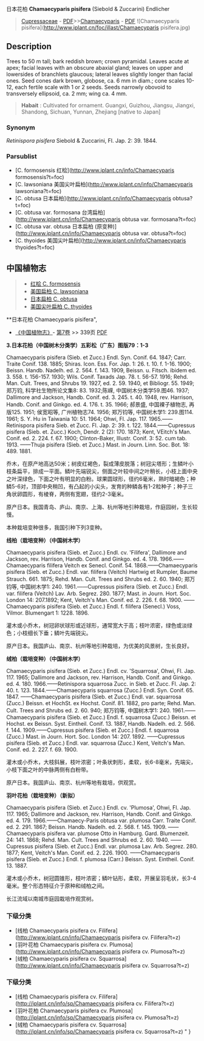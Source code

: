 日本花柏 **Chamaecyparis pisifera** (Siebold & Zuccarini) Endlicher

> [Cupressaceae](http://www.iplant.cn/info/Cupressaceae?t=foc) - [PDF](http://www.iplant.cn/foc/pdf/Cupressaceae.pdf)>>[Chamaecyparis](http://www.iplant.cn/info/Chamaecyparis?t=foc) - [PDF](http://www.iplant.cn/foc/pdf/Chamaecyparis.pdf)
![Chamaecyparis pisifera](http://www.iplant.cn/foc/illast/Chamaecyparis pisifera.jpg)

## Description

Trees to 50 m tall; bark reddish brown; crown pyramidal. Leaves acute at apex; facial leaves with an obscure abaxial gland; leaves on upper and lowersides of branchlets glaucous; lateral leaves slightly longer than facial ones. Seed cones dark brown, globose, ca. 6 mm in diam.; cone scales 10-12, each fertile scale with 1 or 2 seeds. Seeds narrowly obovoid to transversely ellipsoid, ca. 2 mm; wing ca. 4 mm.


> **Habait** : 
> Cultivated for ornament. Guangxi, Guizhou, Jiangsu, Jiangxi, Shandong, Sichuan, Yunnan, Zhejiang [native to Japan]

### Synonym
*Retinispora pisifera* Siebold & Zuccarini, Fl. Jap. 2: 39. 1844.

### Parsublist

* [C.  formosensis  红桧](http://www.iplant.cn/info/Chamaecyparis formosensis?t=foc)
* [C.  lawsoniana  美国尖叶扁柏](http://www.iplant.cn/info/Chamaecyparis lawsoniana?t=foc)
* [C.  obtusa  日本扁柏](http://www.iplant.cn/info/Chamaecyparis obtusa?t=foc)
* [C.  obtusa var. formosana  台湾扁柏](http://www.iplant.cn/info/Chamaecyparis obtusa var. formosana?t=foc)
* [C.  obtusa var. obtusa  日本扁柏 (原变种)](http://www.iplant.cn/info/Chamaecyparis obtusa var. obtusa?t=foc)
* [C.  thyoides  美国尖叶扁柏](http://www.iplant.cn/info/Chamaecyparis thyoides?t=foc)


## 中国植物志

> * [红桧  C.  formosensis](Chamaecyparis-formosensis-红桧.md)
> * [美国扁柏  C.  lawsoniana](Chamaecyparis-lawsoniana-美国扁柏.md)
> * [日本扁柏  C.  obtusa](Chamaecyparis-obtusa-日本扁柏.md)
> * [美国尖叶扁柏  C.  thyoides](Chamaecyparis-thyoides-美国尖叶扁柏.md)


**日本花柏 Chamaecyparis pisifera",

* [《中国植物志》](http://www.iplant.cn/frps)- [第7卷](http://www.iplant.cn/frps/vol/7) >> 339页 [PDF](http://www.iplant.cn/frps/pdf/7/339.pdf)


**3.日本花柏（中国树木分类学）五彩松（广东）图版79：1-3**

Chamaecyparis pisifera (Sieb. et Zucc.) Endl. Syn. Conif. 64. 1847; Carr. Traite Conif. 138. 1885; Shiras. Icon. Ess. For. Jap. 1: 26. t. 10. f. 1-16. 1900; Beissn. Handb. Nadelh. ed. 2. 564. f. 143. 1909, Beissn. u. Fitsch. ibidem ed. 3. 558. t. 156-157. 1930; Wils. Conif. Taxads Jap. 78. t. 56-57. 1916; Rehd. Man. Cult. Trees, and Shrubs 19. 1927, ed. 2. 59. 1940, et Bibliogr. 55. 1949;郑万钧, 科学社生物所论文集8: 83. 1932;陈嵘, 中国树木分类学59.图46. 1937; Dallimore and Jackson, Handb. Conif. ed. 3. 245. t. 40. 1948, rev. Harrison, Handb. Conif. and Ginkgo. ed. 4. 176. t. 35. 1966; 郝景盛, 中国裸子植物志, 再版125. 1951; 侯宽昭等, 广州植物志74. 1956; 郑万钧等, 中国树木学1: 239.图114. 1961; S. Y. Hu in Taiwania 10: 51. 1964; Ohwi, Fl. Jap. 117. 1965.——Retinispora pisifera Sieb. et Zucc. Fl. Jap. 2: 39. t. 122. 1844.——Cupressus pisifera (Sieb. et. Zucc.) Koch, Dendr. 2 (2): 170. 1873; Kent, VEitch's Man. Conif. ed. 2. 224. f. 67. 1900; Clinton-Baker, Illustr. Conif. 3: 52. cum tab. 1913. ——Thuja pisifera (Sieb. et Zucc.) Mast. in Journ. Linn. Soc. Bot. 18: 489. 1881.

乔木，在原产地高达50米；树皮红褐色，裂成薄皮脱落；树冠尖塔形；生鳞叶小枝条扁平，排成一平面。鳞叶先端锐尖，侧面之叶较中间之叶稍长，小枝上面中央之叶深绿色，下面之叶有明显的白粉。球果圆球形，径约6毫米，熟时暗褐色；种鳞5-6对，顶部中央稍凹，有凸起的小尖头，发育的种鳞各有1-2粒种子；种子三角状卵圆形，有棱脊，两侧有宽翅，径约2-3毫米。

原产日本。我国青岛、庐山、南京、上海、杭州等地引种栽培，作庭园树，生长较慢。

本种栽培变种很多，我国引种下列3变种。

**线柏（栽培变种）（中国树木学）**

Chamaecyparis pisifera (Sieb. et Zucc.) Endl. cv. 'Filifera', Dallimore and Jackson, rev. Harrison, Handb. Conif. and Ginkgo. ed. 4. 178. 1966.——Chamaecyparis filifera Veitch ex Senecl. Conif. 54. 1868.——Chamaecyparis pisifera (Sieb. et Zucc.) Endl. var. filifera (Veitch) Hartwig et Rumpler, Baume Strauch. 661. 1875; Rehd. Man. Cult. Trees and Shrubs ed. 2. 60. 1940; 郑万钧等, 中国树木学1: 240. 1961.——Cupressus pisifera (Sieb. et Zucc.) Endl. var. filifera (Veitch) Lav. Arb. Segrez. 280. 1877; Mast. in Journ. Hort. Soc. London 14: 207.1892; Kent, Veitch's Man. Conif. ed. 2. 226. f. 68. 1900. ——Chamaecyparis pisifera (Sieb. et Zucc.) Endl. f. filifera (Senecl.) Voss, Vilmor. Blumengart 1: 1228. 1896.

灌木或小乔木，树冠卵状球形或近球形，通常宽大于高；枝叶浓密，绿色或淡绿色；小枝细长下垂；鳞叶先端锐尖。

原产日本。我国庐山、南京、杭州等地引种栽培，为优美的风景树，生长良好。

**绒柏（栽培变种）（中国树木学）**

Chamaecyparis pisifera (Sieb. et Zucc.) Endl. cv. 'Squarrosa', Ohwi, Fl. Jap. 117. 1965; Dallimore and Jackson, rev. Harrison, Handb. Conif. and Ginkgo. ed. 4. 180. 1966.——Retinispora squarrosa Zucc. in Sieb. et Zucc. Fl. Jap. 2: 40. t. 123. 1844.——Chamaecyparis squarrosa (Zucc.) Endl. Syn. Conif. 65. 1847. ——Chamaecyparis pisifera (Sieb. et Zucc.) Endl. var. squarrosa (Zucc.) Beissn. et HochSt. ex Hochst. Conif. 81. 1882, pro parte; Rehd. Man. Cult. Trees and Shrubs ed. 2. 60. 940; 郑万钧等, 中国树木学1: 240. 1961.——Chamaecyparis pisifera (Sieb. et Zucc.) Endl. f. squarrosa (Zucc.) Beissn. et Hochst. ex Beissn. Syst. Eintheil. Conif. 13. 1887, Handb. Nadelh. ed. 2. 566. f. 144. 1909.——Cupressus pisifera (Sieb. et Zucc.) Endl. f. squarrosa (Zucc.) Mast. in Journ. Hort. Soc. London 14: 207. 1892. ——Cupressus pisifera (Sieb. et Zucc.) Endl. var. squarrosa (Zucc.) Kent, Veitch's Man. Conif. ed. 2. 227. f. 69. 1900.

灌木或小乔木，大枝斜展，枝叶浓密；叶条状刺形，柔软，长6-8毫米，先端尖，小枝下面之叶的中脉两侧有白粉带。

原产日本。我国庐山、南京、杭州等地有栽培，供观赏。

**羽叶花柏（栽培变种）（新拟）**

Chamaecyparis pisifera (Sieb. et Zucc.) Endl. cv. 'Plumosa', Ohwi, Fl. Jap. 117. 1965; Dallimore and Jackson, rev. Harrison, Handb. Conif. and Ginkgo. ed. 4. 179. 1966.——Chamaecy-Paris obtusa var. plumosa Carr. Traite Conif. ed. 2. 291. 1867; Beissn. Handb. Nadelh. ed. 2. 568. f. 145. 1909. ——Chamaecyparis pisifera var. plumose Otto in Hamburg. Gard. Blumenzeit. 24: 141. 1868; Rehd. Man. Cult. Trees and Shrubs ed. 2. 60. 1940. ——Cupressus pisifera (Sieb. et Zucc.) Endl. var. plumosa Lav. Arb. Segrez. 280. 1877; Kent, Veitch's Man. Conif. ed. 2. 226. 1900. ——Chamaecyparis pisifera (Sieb. et Zucc.) Endl. f. plumosa (Carr.) Beissn. Syst. Eintheil. Conif. 13. 1887.

灌木或小乔木，树冠圆锥形，枝叶浓密；鳞叶钻形，柔软，开展呈羽毛状，长3-4毫米。整个形态特征介于原种和绒柏之间。

长江流域以南城市庭园栽培作观赏树。

### 下级分类
* [线柏  Chamaecyparis pisifera cv. Filifera](http://www.iplant.cn/info/Chamaecyparis pisifera cv. Filifera?t=z)
* [羽叶花柏  Chamaecyparis pisifera cv. Plumosa](http://www.iplant.cn/info/Chamaecyparis pisifera cv. Plumosa?t=z)
* [绒柏  Chamaecyparis pisifera cv. Squarrosa](http://www.iplant.cn/info/Chamaecyparis pisifera cv. Squarrosa?t=z)

### 下级分类
* [线柏  Chamaecyparis pisifera cv. Filifera](http://iplant.cn/info/sp/Chamaecyparis pisifera cv. Filifera?t=z)
* [羽叶花柏  Chamaecyparis pisifera cv. Plumosa](http://iplant.cn/info/sp/Chamaecyparis pisifera cv. Plumosa?t=z)
* [绒柏  Chamaecyparis pisifera cv. Squarrosa](http://iplant.cn/info/sp/Chamaecyparis pisifera cv. Squarrosa?t=z)
"
}